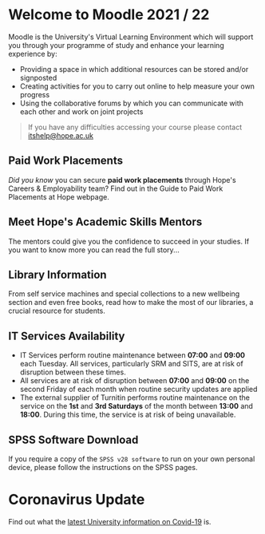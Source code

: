 # Welcome to Moodle 2021 / 22

Moodle is the University's Virtual Learning Environment which will support you through your programme of study and enhance your learning experience by:

- Providing a space in which additional resources can be stored and/or signposted
- Creating  activities for you to carry out online to help measure your own progress
- Using the collaborative forums by which you can communicate with each other and work on joint projects

> If you have any difficulties accessing your course please contact itshelp@hope.ac.uk

## Paid Work Placements
_Did you know_ you can secure **paid work placements** through Hope's Careers & Employability team?  Find out in the Guide to Paid Work Placements at Hope webpage. 

## Meet Hope's Academic Skills Mentors
The mentors could give you the confidence to succeed in your studies. If you want to know more you can read the full story...

## Library Information
From self service machines and special collections to a new wellbeing section and even free books, read how to make the most of our libraries, a crucial resource for students.

## IT Services Availability
- IT Services perform routine maintenance between **07:00** and **09:00** each Tuesday. All services, particularly SRM and SITS, are at risk of disruption between these times.
- All services are at risk of disruption between **07:00** and **09:00** on the second Friday of each month when routine security updates are applied
- The external supplier of Turnitin performs routine maintenance on the service on the **1st** and **3rd Saturdays** of the month between **13:00** and **18:00**. During this time, the service is at risk of being unavailable.

## SPSS Software Download
If you require a copy of the `SPSS v28 software` to run on your own personal device, please follow the instructions on the SPSS pages.


# Coronavirus Update
Find out what the [latest University information on Covid-19](https://www.hope.ac.uk/gateway/students/covid-19information/) is.

